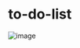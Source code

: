 # to-do-list
![image](https://user-images.githubusercontent.com/74732300/211548860-0defecfc-7f49-4a9e-aa2d-905c88de40f5.png)
